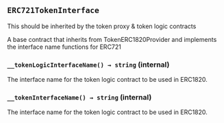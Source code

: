 ## `ERC721TokenInterface`

This should be inherited by the token proxy & token logic contracts


A base contract that inherits from TokenERC1820Provider and implements
the interface name functions for ERC721


### `__tokenLogicInterfaceName() → string` (internal)



The interface name for the token logic contract to be used in ERC1820.


### `__tokenInterfaceName() → string` (internal)



The interface name for the token logic contract to be used in ERC1820.





